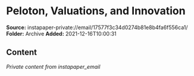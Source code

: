 # Peloton, Valuations, and Innovation

**Source:** instapaper-private://email/17577f3c34d0274b81e8b4fa6f556ca1/
**Folder:** Archive
**Added:** 2021-12-16T10:00:31




## Content
*Private content from instapaper_email*
